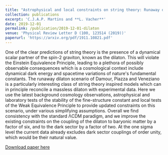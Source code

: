 ```yaml
---
title: "Astrophysical and local constraints on string theory: Runaway dilaton models"
collection: publications
excerpt: 'C.J.A.P. Martins and **L. Vacher**'
date: 2019-12-01
permalink: /publication/2019-12-01-dilaton
venue: 'Physical Review Letter D (100, 123514 (2019))'
paperurl: 'https://arxiv.org/pdf/1911.10821.pdf'
---
```

One of the clear predictions of string theory is the presence of a dynamical scalar partner of the spin-2 graviton, known as the dilaton. This will violate the Einstein Equivalence Principle, leading to a plethora of possibly observable consequences which is a cosmological context include dynamical dark energy and spacetime variations of nature's fundamental constants. The runaway dilaton scenario of Damour, Piazza and Veneziano is a particularly interesting class of string theory inspired models which can in principle reconcile a massless dilaton with experimental data. Here we use the latest background cosmology observations, astrophysical and laboratory tests of the stability of the fine-structure constant and local tests of the Weak Equivalence Principle to provide updated constraints on this scenario, under various simplifying assumptions. Overall we find consistency with the standard ΛCDM paradigm, and we improve the existing constraints on the coupling of the dilaton to baryonic matter by a factor of six, and to the dark sector by a factor of two. At the one sigma level the current data already excludes dark sector couplings of order unity, which would be their natural value.

[Download paper here](https://arxiv.org/pdf/1911.10821.pdf)

